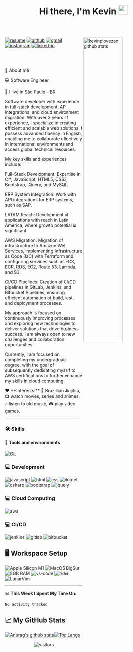  <h1 align="center">
  Hi there, I'm Kevin <img src="https://raw.githubusercontent.com/iampavangandhi/iampavangandhi/master/gifs/Hi.gif" width="30px">
</h1>

<br />
<br />

<!-- IMAGEM -->

<img
	src="https://files.readme.io/8c11911-senior-front-end-developer-openings-1.gif" alt="kevinpiovezan github stats"
	width="50%"
	align="right"
/>

[![resume](https://img.shields.io/badge/Resume-4285F4?style=for-the-badge&logo=read-the-docs&logoColor=white)]([https://drive.google.com/file/d/1IYWKw3pix40oJRNGhhm9Z4pzdaOWFrws/view?usp=sharing](https://drive.google.com/file/d/1B040I8ftQm0JOV_VlUlXluWEbAg4RJFV/view?usp=sharing))
[![github](https://img.shields.io/badge/GitHub-000000?style=for-the-badge&logo=GitHub&logoColor=white)](https://github.com/kevinpiovezan)
[![gmail](https://img.shields.io/badge/Gmail-D14836?style=for-the-badge&logo=Gmail&logoColor=white)](mailto:kevinpiovezan@gmail.com)
[![instagram](https://img.shields.io/badge/Instagram-E4405F?style=for-the-badge&logo=instagram&logoColor=white)](https://www.instagram.com/kevin_piovezan/)
[![linked-in](https://img.shields.io/badge/Linked_In-0077B5?style=for-the-badge&logo=LinkedIn&logoColor=white)](https://www.linkedin.com/in/kevin-c-piovezan)
   
<br />
<br />
<!-- About -->

🚀 About me

<p align="left">
  💻 Software Engineer
</p>

<p align="left">
  📌 I live in São Paulo - BR
</p>

Software developer with experience in full-stack development, API integrations, and cloud environment migration. With over 3 years of experience, I specialize in creating efficient and scalable web solutions. I possess advanced fluency in English, enabling me to collaborate effectively in international environments and access global technical resources.

My key skills and experiences include:

Full-Stack Development: Expertise in C#, JavaScript, HTML5, CSS3, Bootstrap, jQuery, and MySQL.

ERP System Integration: Work with API integrations for ERP systems, such as SAP.

LATAM Reach: Development of applications with reach in Latin America, where growth potential is significant.

AWS Migration: Migration of infrastructure to Amazon Web Services, implementing Infrastructure as Code (IaC) with Terraform and configuring services such as ECS, ECR, RDS, EC2, Route 53, Lambda, and S3.

CI/CD Pipelines: Creation of CI/CD pipelines in GitLab, Jenkins, and Bitbucket Pipelines, ensuring efficient automation of build, test, and deployment processes.

My approach is focused on continuously improving processes and exploring new technologies to deliver solutions that drive business success. I am always open to new challenges and collaboration opportunities.

Currently, I am focused on completing my undergraduate degree, with the goal of subsequently dedicating myself to AWS certifications to further enhance my skills in cloud computing.

<p align="left">❤️ **Interests:** 🥋 Brazillian Jiujitsu, 📺 watch movies, series and animes, 🎶 listen to old music, 🎮 play video games.</p>

---

### 🛠️ Skills
<!-- FIGMA -->
<!-- <a href="#">
      <img alt="Figma" src="https://img.shields.io/badge/Figma-F24D1D.svg?style=for-the-badge&logo=figma&logoColor=white" />
</a> -->

#### :wrench: Tools and environments

<!-- GIT -->
<a href="#">
      <img alt="Git" src="https://img.shields.io/badge/Git-F05032.svg?style=for-the-badge&logo=git&logoColor=white" />
</a>
<!-- NPM -->

### :computer: Development

![javascript](https://img.shields.io/badge/JavaScript-323330?style=for-the-badge&logo=javascript&logoColor=F7DF1E)
![html](https://img.shields.io/badge/HTML5-E34F26?style=for-the-badge&logo=html5&logoColor=white)
![css](https://img.shields.io/badge/CSS3-1572B6?style=for-the-badge&logo=css3&logoColor=white)
![dotnet](https://img.shields.io/badge/CORE-7799E5?style=for-the-badge&logo=.net&logoColor=white)
![csharp](https://img.shields.io/badge/sharp-1572B6?style=for-the-badge&logo=c#&logoColor=white)
![bootstrap](https://img.shields.io/badge/bootstrap-712CF9?style=for-the-badge&logo=bootstrap&logoColor=white)
![jquery](https://img.shields.io/badge/jquery-333333?style=for-the-badge&logo=jquery&logoColor=white)


### :computer: Cloud Computing

<!-- ![firebase](https://img.shields.io/badge/Firebase-ffaa00?style=for-the-badge&logo=Firebase&logoColor=white) -->
<!-- ![heroku](https://img.shields.io/badge/Heroku-430098?style=for-the-badge&logo=heroku&logoColor=white) -->
![aws](https://img.shields.io/badge/AWS-333333?style=for-the-badge&logo=amazonwebservices&logoColor=white)

### :computer: CI/CD

<!-- ![firebase](https://img.shields.io/badge/Firebase-ffaa00?style=for-the-badge&logo=Firebase&logoColor=white) -->
<!-- ![heroku](https://img.shields.io/badge/Heroku-430098?style=for-the-badge&logo=heroku&logoColor=white) -->
![jenkins](https://img.shields.io/badge/JENKINS-666666?style=for-the-badge&logo=jenkins&logoColor=white)
![gitlab](https://img.shields.io/badge/cicd-FF4500?style=for-the-badge&logo=gitlab&logoColor=white)
![bitbucket](https://img.shields.io/badge/pipelines-0052CC?style=for-the-badge&logo=bitbucket&logoColor=white)

## 🖥️ Workspace Setup

![Apple Silicon M1](https://img.shields.io/badge/Apple%20Silicon-M1-silver?style=for-the-badge&logo=apple)
![MacOS BigSur](https://img.shields.io/badge/Mac%20OS-BigSur-silver?style=for-the-badge&logo=apple)
![8GB RAM](https://img.shields.io/badge/8GB-RAM-0071C5?style=for-the-badge&logo=memoria-ram&logoColor=white)
![vs-code](https://img.shields.io/badge/VS_Code-007ACC?style=for-the-badge&logo=Visual-Studio-Code&logoColor=white)
![rider](https://img.shields.io/badge/RIDER-333333?style=for-the-badge&logo=rider&logoColor=white)
![LunarVim](https://img.shields.io/badge/NeoVim(LunarVim)-FFFFFF?style=for-the-badge&logo=NeoVim&logoColor=green)

---

📊 **This Week I Spent My Time On:**

<!--START_SECTION:waka-->

```text
No activity tracked
```

<!--END_SECTION:waka-->

## 📈 **My GitHub Stats:**
[![Anurag's github stats](https://github-readme-stats.vercel.app/api?username=kevinpiovezan&theme=dracula&show_icons=true)](https://github.com/kevinpiovezan/github-readme-stats)[![Top Langs](https://github-readme-stats.vercel.app/api/top-langs/?username=kevinpiovezan&theme=dracula&layout=compact)](https://github.com/kevinpiovezan/github-readme-stats)

<div align="center">
<img src="https://visitor-badge.laobi.icu/badge?page_id=kevinpiovezan.kevinpiovezan" alt="visitors">
</div>

